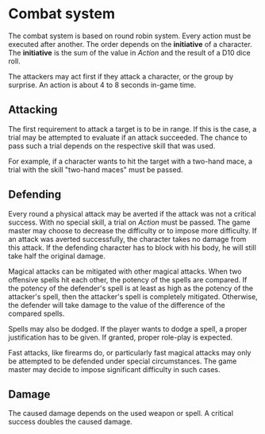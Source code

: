 # Combat system
The combat system is based on round robin system.
Every action must be executed after another.
The order depends on the **initiative** of a character.
The **initiative** is the sum of the value in *Action* and the result of a D10 dice roll.

The attackers may act first if they attack a character, or the group by surprise.
An action is about 4 to 8 seconds in-game time.

## Attacking
The first requirement to attack a target is to be in range. 
If this is the case, a trial may be attempted to evaluate if an attack succeeded.
The chance to pass such a trial depends on the respective skill that was used.

For example, if a character wants to hit the target with a  two-hand mace, a trial with the skill "two-hand maces" must be passed.

## Defending
Every round a physical attack may be averted if the attack was not a critical success.
With no special skill, a trial on *Action* must be passed.
The game master may choose to decrease the difficulty or to impose more difficulty.
If an attack was averted successfully, the character takes no damage from this attack.
If the defending character has to block with his body, he will still take half the original damage.

Magical attacks can be mitigated with other magical attacks. 
When two offensive spells hit each other, the potency of the spells are compared.
If the potency of the defender's spell is at least as high as the potency of the attacker's spell, 
then the attacker's spell is completely mitigated.
Otherwise, the defender will take damage to the value of the difference of the compared spells.

Spells may also be dodged. 
If the player wants to dodge a spell, a proper justification has to be given.
If granted, proper role-play is expected.

Fast attacks, like firearms do, or particularly fast magical attacks may only be attempted to be defended under special circumstances.
The game master may decide to impose significant difficulty in such cases.

## Damage
The caused damage depends on the used weapon or spell. A critical success doubles the caused damage.